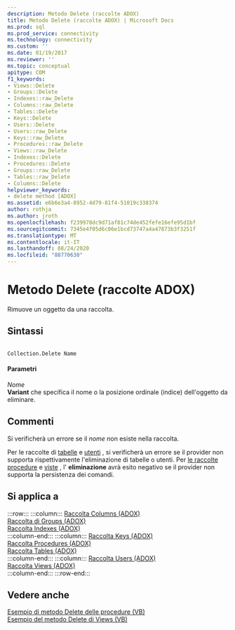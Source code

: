 ```yaml
---
description: Metodo Delete (raccolte ADOX)
title: Metodo Delete (raccolte ADOX) | Microsoft Docs
ms.prod: sql
ms.prod_service: connectivity
ms.technology: connectivity
ms.custom: ''
ms.date: 01/19/2017
ms.reviewer: ''
ms.topic: conceptual
apitype: COM
f1_keywords:
- Views::Delete
- Groups::Delete
- Indexes::raw_Delete
- Columns::raw_Delete
- Tables::Delete
- Keys::Delete
- Users::Delete
- Users::raw_Delete
- Keys::raw_Delete
- Procedures::raw_Delete
- Views::raw_Delete
- Indexes::Delete
- Procedures::Delete
- Groups::raw_Delete
- Tables::raw_Delete
- Columns::Delete
helpviewer_keywords:
- delete method [ADOX]
ms.assetid: e6b6e3a4-8952-4d79-81f4-51019c338374
author: rothja
ms.author: jroth
ms.openlocfilehash: f239978dc9d71af81c74de452fefe16efe95d1bf
ms.sourcegitcommit: 7345e4f05d6c06e1bcd73747a4a47873b3f3251f
ms.translationtype: MT
ms.contentlocale: it-IT
ms.lasthandoff: 08/24/2020
ms.locfileid: "88770630"
---
```

# <a name="delete-method-adox-collections"></a>Metodo Delete (raccolte ADOX)
Rimuove un oggetto da una raccolta.  
  
## <a name="syntax"></a>Sintassi  
  
```  
  
Collection.Delete Name  
```  
  
#### <a name="parameters"></a>Parametri  
 *Nome*  
 **Variant** che specifica il nome o la posizione ordinale (indice) dell'oggetto da eliminare.  
  
## <a name="remarks"></a>Commenti  
 Si verificherà un errore se il *nome* non esiste nella raccolta.  
  
 Per le raccolte di [tabelle](./tables-collection-adox.md) e [utenti](./users-collection-adox.md) , si verificherà un errore se il provider non supporta rispettivamente l'eliminazione di tabelle o utenti. Per [le raccolte procedure](./procedures-collection-adox.md) e [viste](./views-collection-adox.md) , l' **eliminazione** avrà esito negativo se il provider non supporta la persistenza dei comandi.  
  
## <a name="applies-to"></a>Si applica a  

:::row:::
    :::column:::
        [Raccolta Columns (ADOX)](./columns-collection-adox.md)  
        [Raccolta di Groups (ADOX)](./groups-collection-adox.md)  
        [Raccolta Indexes (ADOX)](./indexes-collection-adox.md)  
    :::column-end:::
    :::column:::
        [Raccolta Keys (ADOX)](./keys-collection-adox.md)  
        [Raccolta Procedures (ADOX)](./procedures-collection-adox.md)  
        [Raccolta Tables (ADOX)](./tables-collection-adox.md)  
    :::column-end:::
    :::column:::
        [Raccolta Users (ADOX)](./users-collection-adox.md)  
        [Raccolta Views (ADOX)](./views-collection-adox.md)  
    :::column-end:::
:::row-end:::

## <a name="see-also"></a>Vedere anche  
 [Esempio di metodo Delete delle procedure (VB)](./procedures-delete-method-example-vb.md)   
 [Esempio del metodo Delete di Views (VB)](./views-delete-method-example-vb.md)